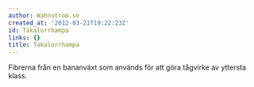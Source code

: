```yaml
---
author: Wahnstrom.se
created_at: '2012-03-21T19:22:23Z'
id: Takalorrhampa
links: {}
title: Takalorrhampa
---
```


Fibrerna från en bananväxt som används för att göra tågvirke av yttersta klass.